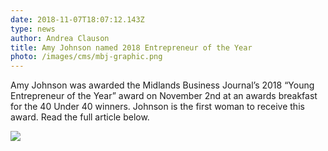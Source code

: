 ```yaml
---
date: 2018-11-07T18:07:12.143Z
type: news
author: Andrea Clauson
title: Amy Johnson named 2018 Entrepreneur of the Year
photo: /images/cms/mbj-graphic.png
---
```

Amy Johnson was awarded the Midlands Business Journal’s 2018 “Young Entrepreneur of the Year” award on November 2nd at an awards breakfast for the 40 Under 40 winners. Johnson is the first woman to receive this award. Read the full article below. 

![](/images/cms/amy-johnson-mbj.png)
